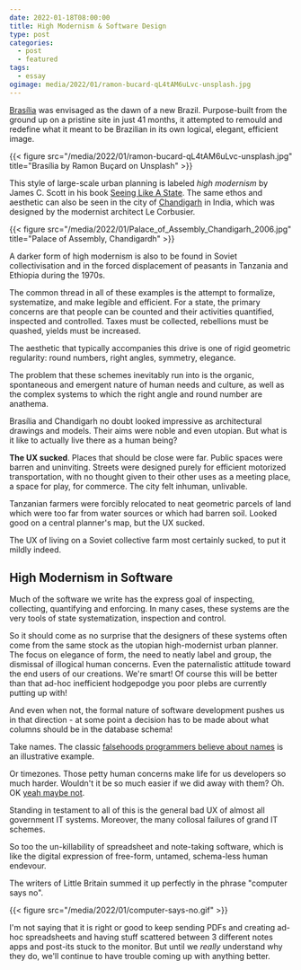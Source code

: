 ```yaml
---
date: 2022-01-18T08:00:00
title: High Modernism & Software Design
type: post
categories:
  - post 
  - featured
tags:
  - essay
ogimage: media/2022/01/ramon-bucard-qL4tAM6uLvc-unsplash.jpg
---
```


[Brasília](https://en.wikipedia.org/wiki/Bras%C3%ADlia) was envisaged as the dawn of a new Brazil. Purpose-built from the ground up on a pristine site in just 41 months, it attempted to remould and redefine what it meant to be Brazilian in its own logical, elegant, efficient image. 

{{< figure src="/media/2022/01/ramon-bucard-qL4tAM6uLvc-unsplash.jpg" title="Brasília by Ramon Buçard on Unsplash" >}}

This style of large-scale urban planning is labeled *high modernism* by James  C. Scott in his book [Seeing Like A State](https://en.wikipedia.org/wiki/Seeing_Like_a_State). The same ethos and aesthetic can also be seen in the city of [Chandigarh](https://en.wikipedia.org/wiki/Chandigarhhttps://en.wikipedia.org/wiki/Chandigarh) in India, which was designed by the modernist architect Le Corbusier. 

{{< figure src="/media/2022/01/Palace_of_Assembly_Chandigarh_2006.jpg" title="Palace of Assembly, Chandigardh" >}}

A darker form of high modernism is also to be found in Soviet collectivisation and in the forced displacement of peasants in Tanzania and Ethiopia during the 1970s. 

The common thread in all of these examples is the attempt to formalize, systematize, and make legible and efficient. For a state, the primary concerns are that people can be counted and their activities quantified, inspected and controlled. Taxes must be collected, rebellions must be quashed, yields must be increased. 

The aesthetic that typically accompanies this drive is one of rigid geometric regularity: round numbers, right angles, symmetry, elegance. 

The problem that these schemes inevitably run into is the organic, spontaneous and emergent nature of human needs and culture, as well as the complex systems to which the right angle and round number are anathema. 

Brasília and Chandigarh no doubt looked impressive as architectural drawings and models. Their aims were noble and even utopian. But what is it like to actually live there as a human being? 

**The UX sucked**. Places that should be close were far. Public spaces were barren and uninviting. Streets were designed purely for efficient motorized transportation, with no thought given to their other uses as a meeting place, a space for play, for commerce. The city felt inhuman, unlivable. 

Tanzanian farmers were forcibly relocated to neat geometric parcels of land which were too far from water sources or which had barren soil. Looked good on a central planner's map, but the UX sucked. 

The UX of living on a Soviet collective farm most certainly sucked, to put it mildly indeed. 

## High Modernism in Software

Much of the software we write has the express goal of inspecting, collecting, quantifying and enforcing. In many cases, these systems are the very tools of state systematization, inspection and control. 

So it should come as no surprise that the designers of these systems often come from the same stock as the utopian high-modernist urban planner. The focus on elegance of form, the need to neatly label and group, the dismissal of illogical human concerns. Even the paternalistic attitude toward the end users of our creations. We're smart! Of course this will be better than that ad-hoc inefficient hodgepodge you poor plebs are currently putting up with! 

And even when not, the formal nature of software development pushes us in that direction - at some point a decision has to be made about what columns should be in the database schema! 

Take names. The classic [falsehoods programmers believe about names](https://www.kalzumeus.com/2010/06/17/falsehoods-programmers-believe-about-names) is an illustrative example.

Or timezones. Those petty human concerns make life for us developers so much harder. Wouldn't it be so much easier if we did away with them? Oh. OK [yeah maybe not](https://qntm.org/abolish).

Standing in testament to all of this is the general bad UX of almost all government IT systems. Moreover, the many collosal failures of grand IT schemes. 

So too the un-killability of spreadsheet and note-taking software, which is like the digital expression of free-form, untamed, schema-less human endevour. 

The writers of Little Britain summed it up perfectly in the phrase "computer says no". 

{{< figure src="/media/2022/01/computer-says-no.gif" >}}

I'm not saying that it is right or good to keep sending PDFs and creating ad-hoc spreadsheets and having stuff scattered between 3 different notes apps and post-its stuck to the monitor. But until we _really_ understand why they do, we'll continue to have trouble coming up with anything better. 
